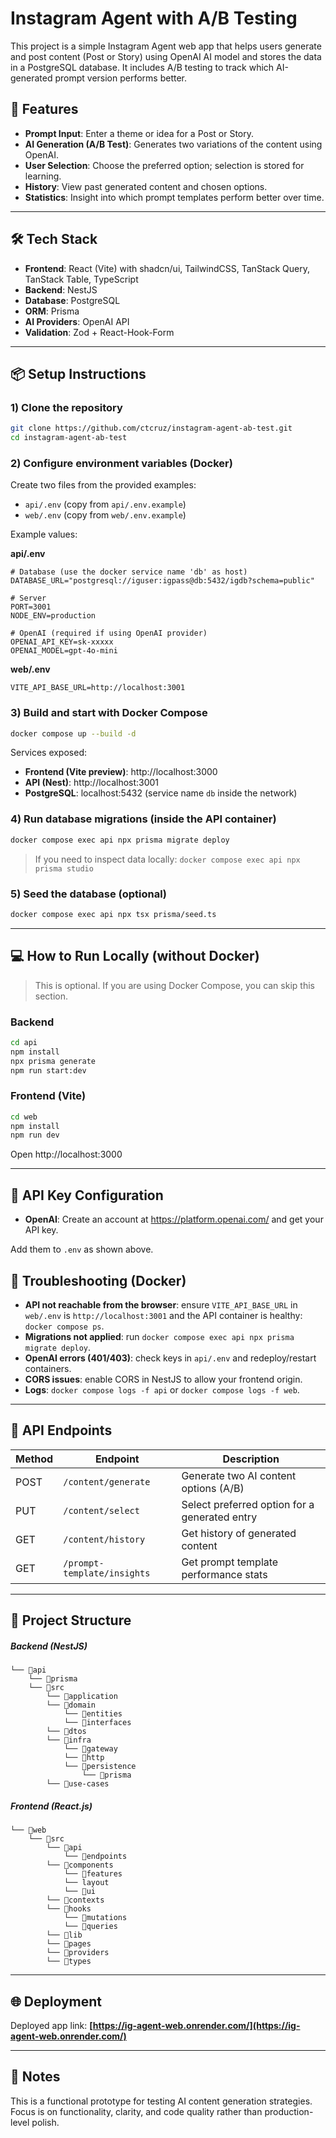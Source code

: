 # Instagram Agent with A/B Testing

This project is a simple Instagram Agent web app that helps users generate and post content (Post or Story) using OpenAI AI model and stores the data in a PostgreSQL database. It includes A/B testing to track which AI-generated prompt version performs better.

## 🚀 Features

- **Prompt Input**: Enter a theme or idea for a Post or Story.
- **AI Generation (A/B Test)**: Generates two variations of the content using OpenAI.
- **User Selection**: Choose the preferred option; selection is stored for learning.
- **History**: View past generated content and chosen options.
- **Statistics**: Insight into which prompt templates perform better over time.

---

## 🛠 Tech Stack

- **Frontend**: React (Vite) with shadcn/ui, TailwindCSS, TanStack Query, TanStack Table, TypeScript
- **Backend**: NestJS
- **Database**: PostgreSQL
- **ORM**: Prisma
- **AI Providers**: OpenAI API
- **Validation**: Zod + React-Hook-Form

---

## 📦 Setup Instructions

### 1) Clone the repository

```bash
git clone https://github.com/ctcruz/instagram-agent-ab-test.git
cd instagram-agent-ab-test
```

### 2) Configure environment variables (Docker)

Create two files from the provided examples:

- `api/.env` (copy from `api/.env.example`)
- `web/.env` (copy from `web/.env.example`)

Example values:

**api/.env**

```env
# Database (use the docker service name 'db' as host)
DATABASE_URL="postgresql://iguser:igpass@db:5432/igdb?schema=public"

# Server
PORT=3001
NODE_ENV=production

# OpenAI (required if using OpenAI provider)
OPENAI_API_KEY=sk-xxxxx
OPENAI_MODEL=gpt-4o-mini
```

**web/.env**

```env
VITE_API_BASE_URL=http://localhost:3001
```

### 3) Build and start with Docker Compose

```bash
docker compose up --build -d
```

Services exposed:

- **Frontend (Vite preview)**: http://localhost:3000
- **API (Nest)**: http://localhost:3001
- **PostgreSQL**: localhost:5432 (service name `db` inside the network)

### 4) Run database migrations (inside the API container)

```bash
docker compose exec api npx prisma migrate deploy
```

> If you need to inspect data locally: `docker compose exec api npx prisma studio`

### 5) Seed the database (optional)

```bash
docker compose exec api npx tsx prisma/seed.ts
```

---

## 💻 How to Run Locally (without Docker)

> This is optional. If you are using Docker Compose, you can skip this section.

### Backend

```bash
cd api
npm install
npx prisma generate
npm run start:dev
```

### Frontend (Vite)

```bash
cd web
npm install
npm run dev
```

Open http://localhost:3000

---

## 🔑 API Key Configuration

- **OpenAI**: Create an account at https://platform.openai.com/ and get your API key.

Add them to `.env` as shown above.

## 🧰 Troubleshooting (Docker)

- **API not reachable from the browser**: ensure `VITE_API_BASE_URL` in `web/.env` is `http://localhost:3001` and the API container is healthy: `docker compose ps`.
- **Migrations not applied**: run `docker compose exec api npx prisma migrate deploy`.
- **OpenAI errors (401/403)**: check keys in `api/.env` and redeploy/restart containers.
- **CORS issues**: enable CORS in NestJS to allow your frontend origin.
- **Logs**: `docker compose logs -f api` or `docker compose logs -f web`.

---

## 🔄 API Endpoints

| Method | Endpoint                    | Description                                   |
| ------ | --------------------------- | --------------------------------------------- |
| POST   | `/content/generate`         | Generate two AI content options (A/B)         |
| PUT    | `/content/select`           | Select preferred option for a generated entry |
| GET    | `/content/history`          | Get history of generated content              |
| GET    | `/prompt-template/insights` | Get prompt template performance stats         |

---

## 📂 Project Structure

##### Backend (NestJS)

```
└── 📁api
    └── 📁prisma
    └── 📁src
        └── 📁application
        └── 📁domain
            └── 📁entities
            └── 📁interfaces
        └── 📁dtos
        └── 📁infra
            └── 📁gateway
            └── 📁http
            └── 📁persistence
                └── 📁prisma
        └── 📁use-cases
```

##### Frontend (React.js)

```
└── 📁web
    └── 📁src
        └── 📁api
            └── 📁endpoints
        └── 📁components
            └── 📁features
            └── layout
            └── 📁ui
        └── 📁contexts
        └── 📁hooks
            └── 📁mutations
            └── 📁queries
        └── 📁lib
        └── 📁pages
        └── 📁providers
        └── 📁types
```

---

## 🌐 Deployment

Deployed app link: **[https://ig-agent-web.onrender.com/](https://ig-agent-web.onrender.com/)**

---

## 📌 Notes

This is a functional prototype for testing AI content generation strategies. Focus is on functionality, clarity, and code quality rather than production-level polish.
